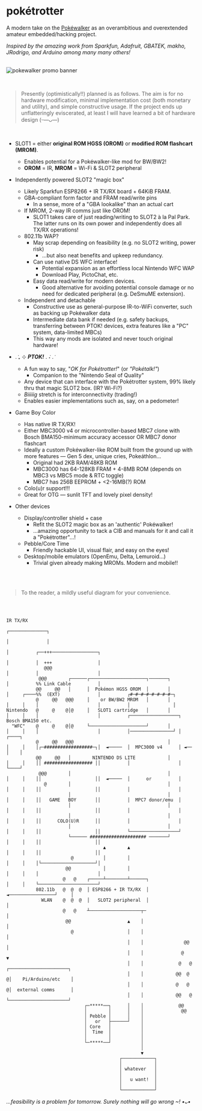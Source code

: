 # pokétrotter
A modern take on the [Pokéwalker](https://bulbapedia.bulbagarden.net/wiki/Pok%C3%A9walker) as an overambitious and overextended amateur embedded/hacking project.

_Inspired by the amazing work from Sparkfun, Adafruit, GBATEK, makho, JRodrigo, and Arduino among many many others!_<br><br>

![pokewalker promo banner](https://github.com/user-attachments/assets/9ca4a41e-3c97-4b78-a153-1fbf118176b6)

<br>

> Presently (optimistically!!) planned is as follows. The aim is for no hardware modification, minimal implementation cost (both monetary and utility), and simple constructive usage. If the project ends up unflatteringly eviscerated, at least I will have learned a bit of hardware design (ᵕ—ᴗ—)

<br>

- SLOT1 = either **original ROM HGSS (OROM)** or **modified ROM flashcart (MROM)**.
  - Enables potential for a Pokéwalker-like mod for BW/BW2!
  - **OROM** = IR, **MROM** = Wi-Fi & SLOT2 peripheral

- Independently powered SLOT2 "magic box"
  - Likely Sparkfun ESP8266 + IR TX/RX board + 64KiB FRAM.
  - GBA-compliant form factor and FRAM read/write pins
    - In a sense, more of a "GBA lookalike" than an actual cart
  - If MROM, 2-way IR comms just like OROM!
    - SLOT1 takes care of just reading/writing to SLOT2 à la Pal Park. The latter runs on its own power and independently does all TX/RX operations!
  - 802.11b WAP?
    - May scrap depending on feasibility (e.g. no SLOT2 writing, power risk)
      - ...but also neat benefits and upkeep redundancy.
    - Can use native DS WFC interface!
      - Potential expansion as an effortless local Nintendo WFC WAP
      - Download Play, PictoChat, etc.
    - Easy data read/write for modern devices.
      - Good alternative for avoiding potential console damage or no need for dedicated peripheral (e.g. DeSmuME extension).
  - Independent and detachable
    - Constructive use as general-purpose IR-to-WiFi converter, such as backing up Pokéwalker data
    - Intermediate data bank if needed (e.g. safety backups, transferring between PTOK! devices, extra features like a "PC" system, data-limited MBCs)
    - This way any mods are isolated and never touch original hardware!
   
- . ݁₊ ⊹ _**PTOK!**_ . ݁˖ . ݁
  - A fun way to say, "_OK for Pokétrotter!_" (or _"Pokétalk!"_)
    - Companion to the "Nintendo Seal of Quality"
  - Any device that can interface with the Pokétrotter system, 99% likely thru that magic SLOT2 box. (IR? Wi-Fi?)
  - _Biiiiig_ stretch is for interconnectivity (trading!)
  - Enables easier implementations such as, say, on a pedometer!
 
- Game Boy Color
  - Has native IR TX/RX!
  - Either MBC3000 v4 or microcontroller-based MBC7 clone with Bosch BMA150-minimum accuracy accessor OR MBC7 donor flashcart
  - Ideally a custom Pokéwalker-like ROM built from the ground up with more features — Gen 5 dex, unique cries, Pokeáthlon...
    - Original had 2KB RAM/48KB ROM
    - MBC3000 has 64-128KB FRAM + 4-8MB ROM (depends on MBC3 vs MBC5 mode & RTC toggle)
    - MBC7 has 256B EEPROM + <2-16MB(?) ROM
  - Colo(u)r support!!!
  - Great for OTG — sunlit TFT and lovely pixel density!
 
- Other devices
  - Display/controller shield + case
    - Refit the SLOT2 magic box as an 'authentic' Pokéwalker!
    - ...amazing opportunity to tack a CIB and manuals for it and call it a "Pokétrotter"...!
  - Pebble/Core Time
    - Friendly hackable UI, visual flair, and easy on the eyes!
  - Desktop/mobile emulators (OpenEmu, Delta, Lemuroid...)
    - Trivial given already making MROMs. Modern and mobile!!

<br><br>
> To the reader, a mildly useful diagram for your convenience.
<br>

```
                                                                           IR TX/RX                                                                 
                                                                        ┌──────────────┐                                                            
                                                                        │              │                                                            
                                                                        │          ┌──+++─────────────────┐                                         
                                                                        │          │  +++                 │                                         
              @@@                                                       │          │                      │                                         
            @@@        ┌──────┌─────────────────────┐───────┐           │          %% Link Cable          │                                         
           @@     @@   │      │  Pokémon HGSS OROM  │       │           │     ┌────%%  (EXT)              │          ┌#─#─#─#─#─#─#─#─┐             
           @     @@   @@@     │    or BW/BW2 MROM   │       │           │     │    │                      │          │                │             
Nintendo   @     @    @│@     │   SLOT1 cartridge   │       │           │     │    │                      │          ┌──────────────────┐      Bosch BMA150 etc.     
  "WFC"    @     @    @│@     └─────────────────────┘       │           │     │    │                      │          │────────────────┘ │     ┌────┐
           @     @@   @@@                                   │           │     │    │┌─##################─┐│  ◄─────  │  MPC3000 v4      │ ◄── │    │
           @@     @@   │        NINTENDO DS LITE            │           │     │    ││ ################## ││          │                  │     └────┘
            @@@        │                                    │           │     │    ││                    ││  ◄─────  │      or          │           
              @        │                                    │           │     │    ││                    ││          │                  │           
                       │                                    │           │     │    ││   GAME   BOY       ││          │  MPC7 donor/emu  │           
                       │                                    │           │     │    ││                    ││          │                  │           
                       │                                    │           │     │    ││      COLO(U)R      ││          │                  │           
                       │                                    │           │     │    ││                    ││          └──────────────────┘           
                       └────── ##################### ───────┘           │     │    ││                    ││                                         
                                    ▲        ▲                          │     │    ││                    ││                                         
                        @           │        │                          │     │    │└────────────────────┘│                                         
                      @@            │        │                          │     │    │                      │                                         
                     @   @    ┌─────┴────────┴──────┐                   │     │    └──────────────────────┘                                         
           802.11b   @  @  @  │ ESP8266 + IR TX/RX  │ ◄─────────────────┘     │                                                                     
             WLAN    @  @  @  │   SLOT2 peripheral  │                         │                                                                     
                     @   @    ┴───────────────────┬─                          │                                                                     
                      @@                     ▲    │                           │                                                                     
                        @                    │    │                           │                                                                     
                                             │    │               @@          │                                                                     
                                             │    │              @            ▼                                                                     
                                             │    │             @   @  ┌──────────────────────┐                                                     
                                             │    │            @@  @  @│    Pi/Arduino/etc    │                                                     
                                             │    │            @   @  @│  external comms      │                                                     
                                             │    │            @@   @  └──────────────────────┘                                                     
                             ┌─*****──┐      │    │             @@                                                                                  
                             │        │      │    │              @@                                                                                 
                             │ Pebble │      │    │                                                                                                 
                             │   or   ├──────┘    │                                                                                                 
                             │ Core   │           │                                                                                                 
                             │  Time  │           │                                                                                                 
                             │        │           │                                                                                                 
                             └─*****──┘           │                                                                                                 
                                                  │                                                                                                 
                                                  ▼                                                                                                 
                                          ┌────────────┐                                                                                            
                                          │            │                                                                                            
                                          │ whatever   │                                                                                            
                                          │            │                                                                                            
                                          │   u want!  │                                                                                            
                                          │            │                                                                                            
                                          └────────────┘          
```                                          
_...feasibility is a problem for tomorrow. Surely nothing will go wrong ~! •ᴗ•_
